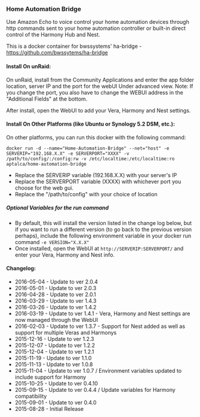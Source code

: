 ### Home Automation Bridge

Use Amazon Echo to voice control your home automation devices through http commands sent to your home automation controller or built-in direct control of the Harmony Hub and Nest.

This is a docker container for bwssystems' ha-bridge - https://github.com/bwssytems/ha-bridge

#### Install On unRaid:

On unRaid, install from the Community Applications and enter the app folder location, server IP and the port for the webUI Under advanced view. Note: If you change the port, you also have to change the WEBUI address in the "Additional Fields" at the bottom. 
  
After install, open the WebUI to add your Vera, Harmony and Nest settings.


#### Install On Other Platforms (like Ubuntu or Synology 5.2 DSM, etc.):

On other platforms, you can run this docker with the following command:

```docker run -d --name="Home-Automation-Bridge" --net="host" -e SERVERIP="192.168.X.X" -e SERVERPORT="XXXX" -v /path/to/config/:/config:rw -v /etc/localtime:/etc/localtime:ro aptalca/home-automation-bridge```

- Replace the SERVERIP variable (192.168.X.X) with your server's IP
- Replace the SERVERPORT variable (XXXX) with whichever port you choose for the web gui.
- Replace the "/path/to/config" with your choice of location

##### Optional Variables for the run command
- By default, this will install the version listed in the change log below, but if you want to run a different version (to go back to the previous version perhaps), include the following environment variable in your docker run command `-e VERSION="X.X.X"`
- Once installed, open the WebUI at `http://SERVERIP:SERVERPORT/` and enter your Vera, Harmony and Nest info.
  
#### Changelog: 
- 2016-05-04 - Update to ver 2.0.4
- 2016-05-01 - Update to ver 2.0.3
- 2016-04-28 - Update to ver 2.0.1
- 2016-03-29 - Update to ver 1.4.3
- 2016-03-26 - Update to ver 1.4.2
- 2016-03-19 - Update to ver 1.4.1 - Vera, Harmony and Nest settings are now managed through the WebUI
- 2016-02-03 - Update to ver 1.3.7 - Support for Nest added as well as support for multiple Veras and Harmonys
- 2015-12-16 - Update to ver 1.2.3
- 2015-12-07 - Update to ver 1.2.2
- 2015-12-04 - Update to ver 1.2.1
- 2015-11-19 - Update to ver 1.1.0
- 2015-11-13 - Update to ver 1.0.8
- 2015-11-04 - Update to ver 1.0.7 / Environment variables updated to include support for Harmony
- 2015-10-25 - Update to ver 0.4.10  
- 2015-09-15 - Update to ver 0.4.4 / Update variables for Harmony compatibility  
- 2015-09-01 - Update to ver 0.4.0  
- 2015-08-28 - Initial Release

